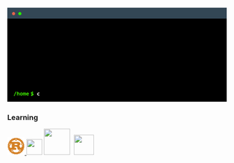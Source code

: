 <p align="center"><img src="cowsayintro.gif" /></p>

### Learning
<p>
  <a  href="https://www.rust-lang.org/" target="_blank" rel="noreferrer">
    <img src="./rust.svg" height="40" width="40" />
  </a>
  <a >
    <img src="https://cdn.jsdelivr.net/gh/devicons/devicon/icons/elm/elm-original.svg" width="36" height="36" />
  </a>
  <a style="margin-right:5px">
    <img src="https://cdn.jsdelivr.net/gh/devicons/devicon/icons/haskell/haskell-original.svg" width="60" height="60" />
  </a>
  <a style="margin-right:5px">
    <picture>
      <source media="(prefers-color-scheme: dark)" srcset="https://cdn.jsdelivr.net/gh/devicons/devicon/icons/lua/lua-original.svg">
      <source media="(prefers-color-scheme: dark)" srcset="https://cdn.jsdelivr.net/gh/devicons/devicon/icons/lua/lua-plain-wordmark.svg">    
      <img src="https://cdn.jsdelivr.net/gh/devicons/devicon/icons/lua/lua-plain-wordmark.svg" width="46" height="46" />
    </pictiure>
  </a>
</p>

<!--
**joshuahamlet/joshuahamlet** is a ✨ _special_ ✨ repository because its `README.md` (this file) appears on your GitHub profile.

Here are some ideas to get you started:

- 🔭 I’m currently working on ...
- 🌱 I’m currently learning ...
- 👯 I’m looking to collaborate on ...
- 🤔 I’m looking for help with ...
- 💬 Ask me about ...
- 📫 How to reach me: ...
- 😄 Pronouns: ...
- ⚡ Fun fact: ...
-->
